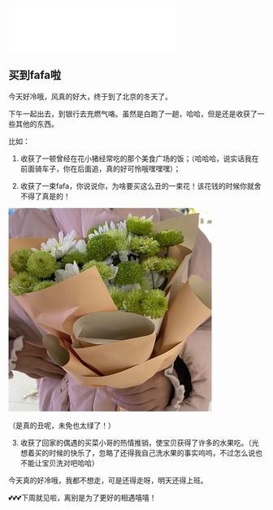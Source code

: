 <iframe frameborder="no" border="0" marginwidth="0" marginheight="0" width=330 height=86 src="//music.163.com/outchain/player?type=2&id=1826189041&auto=1&height=66"></iframe>

## 买到fafa啦

今天好冷哦，风真的好大，终于到了北京的冬天了。

下午一起出去，到银行去充燃气咯。虽然是白跑了一趟，哈哈，但是还是收获了一些其他的东西。

比如：

1. 收获了一顿曾经在花小猪经常吃的那个美食广场的饭；（哈哈哈，说实话我在前面骑车子，你在后面追，真的好可怜哦嘿嘿嘿）；

2. 收获了一束fafa，你说说你，为啥要买这么丑的一束花！该花钱的时候你就舍不得了真是的！

![](./pics/20211121230100.jpg)

（是真的丑呢，未免也太绿了！）

3. 收获了回家的偶遇的买菜小哥的热情推销，使宝贝获得了许多的水果吃。（光想着买的时候的快乐了，忽略了还得我自己洗水果的事实呜呜，不过怎么说也不能让宝贝洗对吧哈哈）

今天真的好冷哦，我都不想走，可是还得走呀，明天还得上班。

💕💕💕下周就见啦，离别是为了更好的相遇嘻嘻！